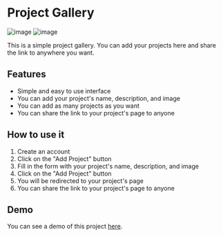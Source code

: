 # Project Gallery
![image](https://github.com/user-attachments/assets/5a6dbec4-53b4-4d8a-b832-2e4bf7f6b1c6)
![image](https://github.com/user-attachments/assets/ca7c33ca-f5fa-41ea-8ee9-560e9170d7aa)


This is a simple project gallery. You can add your projects here and share the link to anywhere you want.

## Features

- Simple and easy to use interface
- You can add your project's name, description, and image
- You can add as many projects as you want
- You can share the link to your project's page to anyone

## How to use it

1. Create an account
2. Click on the "Add Project" button
3. Fill in the form with your project's name, description, and image
4. Click on the "Add Project" button
5. You will be redirected to your project's page
6. You can share the link to your project's page to anyone

## Demo

You can see a demo of this project [here]([https://project-gallery.vercel.app/](https://projection-4wrw.onrender.com/)).
